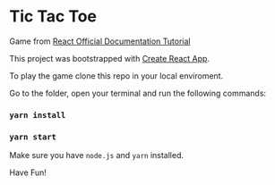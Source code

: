 # Tic Tac Toe

Game from [React Official Documentation Tutorial](https://reactjs.org/tutorial.html) 

This project was bootstrapped with [Create React App](https://github.com/facebook/create-react-app).

To play the game clone this repo in your local enviroment.

Go to the folder, open your terminal and run the following commands:

### `yarn install`

### `yarn start`

Make sure you have `node.js` and `yarn` installed.

Have Fun!
